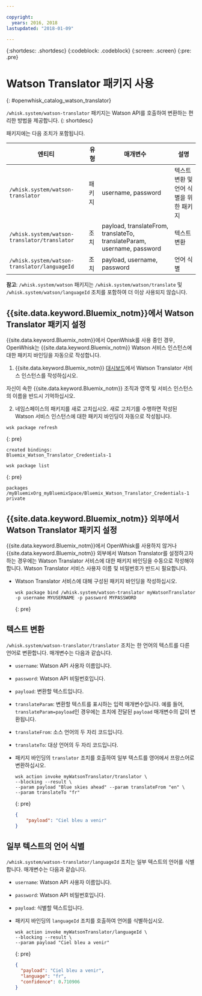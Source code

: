 ```yaml
---

copyright:
  years: 2016, 2018
lastupdated: "2018-01-09"

---
```


{:shortdesc: .shortdesc}
{:codeblock: .codeblock}
{:screen: .screen}
{:pre: .pre}

# Watson Translator 패키지 사용
{: #openwhisk_catalog_watson_translator}

`/whisk.system/watson-translator` 패키지는 Watson API를 호출하여 변환하는 편리한 방법을 제공합니다.
{: shortdesc}

패키지에는 다음 조치가 포함됩니다. 

| 엔티티 | 유형 | 매개변수 | 설명 |
| --- | --- | --- | --- |
| `/whisk.system/watson-translator` | 패키지 | username, password | 텍스트 변환 및 언어 식별을 위한 패키지 |
| `/whisk.system/watson-translator/translator` | 조치 | payload, translateFrom, translateTo, translateParam, username, password | 텍스트 변환 |
| `/whisk.system/watson-translator/languageId` | 조치 | payload, username, password | 언어 식별 |

**참고**: `/whisk.system/watson` 패키지는 `/whisk.system/watson/translate` 및 `/whisk.system/watson/languageId` 조치를 포함하여 더 이상 사용되지 않습니다. 

## {{site.data.keyword.Bluemix_notm}}에서 Watson Translator 패키지 설정

{{site.data.keyword.Bluemix_notm}}에서 OpenWhisk를 사용 중인 경우, OpenWhisk는 {{site.data.keyword.Bluemix_notm}} Watson 서비스 인스턴스에 대한 패키지 바인딩을 자동으로 작성합니다. 

1. {{site.data.keyword.Bluemix_notm}} [대시보드](http://console.ng.Bluemix.net)에서 Watson Translator 서비스 인스턴스를 작성하십시오. 
  
  자신이 속한 {{site.data.keyword.Bluemix_notm}} 조직과 영역 및 서비스 인스턴스의 이름을 반드시 기억하십시오. 
  
2. 네임스페이스의 패키지를 새로 고치십시오. 새로 고치기를 수행하면 작성된 Watson 서비스 인스턴스에 대한 패키지 바인딩이 자동으로 작성됩니다. 
  ```
  wsk package refresh
  ```
  {: pre}
  
  ```
  created bindings:
  Bluemix_Watson_Translator_Credentials-1
  ```
  
  ```
  wsk package list
  ```
  {: pre}
  
  ```
  packages
  /myBluemixOrg_myBluemixSpace/Bluemix_Watson_Translator_Credentials-1 private
  ```
  
  
## {{site.data.keyword.Bluemix_notm}} 외부에서 Watson Translator 패키지 설정

{{site.data.keyword.Bluemix_notm}}에서 OpenWhisk를 사용하지 않거나 {{site.data.keyword.Bluemix_notm}} 외부에서 Watson Translator를 설정하고자 하는 경우에는 Watson Translator 서비스에 대한 패키지 바인딩을 수동으로 작성해야 합니다. Watson Translator 서비스 사용자 이름 및 비밀번호가 반드시 필요합니다. 

- Watson Translator 서비스에 대해 구성된 패키지 바인딩을 작성하십시오. 

  ```
  wsk package bind /whisk.system/watson-translator myWatsonTranslator -p username MYUSERNAME -p password MYPASSWORD
  ```
  {: pre}


## 텍스트 변환

`/whisk.system/watson-translator/translator` 조치는 한 언어의 텍스트를 다른 언어로 변환합니다. 매개변수는 다음과 같습니다. 

- `username`: Watson API 사용자 이름입니다. 
- `password`: Watson API 비밀번호입니다.
- `payload`: 변환할 텍스트입니다.
- `translateParam`: 변환할 텍스트를 표시하는 입력 매개변수입니다. 예를 들어, `translateParam=payload`인 경우에는 조치에 전달된 `payload` 매개변수의 값이 변환됩니다. 
- `translateFrom`: 소스 언어의 두 자리 코드입니다. 
- `translateTo`: 대상 언어의 두 자리 코드입니다. 

- 패키지 바인딩의 `translator` 조치를 호출하여 일부 텍스트를 영어에서 프랑스어로 변환하십시오. 
  ```
  wsk action invoke myWatsonTranslator/translator \
  --blocking --result \
  --param payload "Blue skies ahead" --param translateFrom "en" \
  --param translateTo "fr"
  ```
  {: pre}
  
  ```json
  {
      "payload": "Ciel bleu a venir"
  }
  ```
  
  
## 일부 텍스트의 언어 식별

`/whisk.system/watson-translator/languageId` 조치는 일부 텍스트의 언어를 식별합니다. 매개변수는 다음과 같습니다. 

- `username`: Watson API 사용자 이름입니다. 
- `password`: Watson API 비밀번호입니다.
- `payload`: 식별할 텍스트입니다.

- 패키지 바인딩의 `languageId` 조치를 호출하여 언어를 식별하십시오. 
  ```
  wsk action invoke myWatsonTranslator/languageId \
  --blocking --result \
  --param payload "Ciel bleu a venir"
  ```
  {: pre}
  
  ```json
  {
    "payload": "Ciel bleu a venir",
    "language": "fr",
    "confidence": 0.710906
  }
  ```
  
